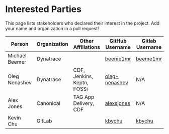 # Interested Parties

This page lists stakeholders who declared their interest in the project.
Add your name and organization in a pull request!

Person | Organization | Other Affiliations | GitHub Username | Gitlab Username
-- | -- | -- | -- | --
Michael Beemer | Dynatrace | | [beeme1mr](https://github.com/beeme1mr) | [beeme1mr](https://gitlab.com/beeme1mr)
Oleg Nenashev | Dynatrace | CDF, Jenkins, Keptn, FOSSi | [oleg-nenashev](https://github.com/oleg-nenashev) | N/A
Alex Jones | Canonical | TAG App Delivery, CDF | [alexsjones](https://github.com/AlexsJones) | N/A
Kevin Chu | GitLab |  | [kbychu](https://github.com/kbychu) | [kbychu](https://gitlab.com/kbychu)
